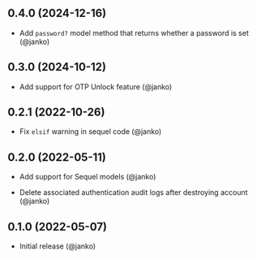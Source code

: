 ## 0.4.0 (2024-12-16)

* Add `password?` model method that returns whether a password is set (@janko)

## 0.3.0 (2024-10-12)

* Add support for OTP Unlock feature (@janko)

## 0.2.1 (2022-10-26)

* Fix `elsif` warning in sequel code (@janko)

## 0.2.0 (2022-05-11)

* Add support for Sequel models (@janko)

* Delete associated authentication audit logs after destroying account (@janko)

## 0.1.0 (2022-05-07)

* Initial release (@janko)

